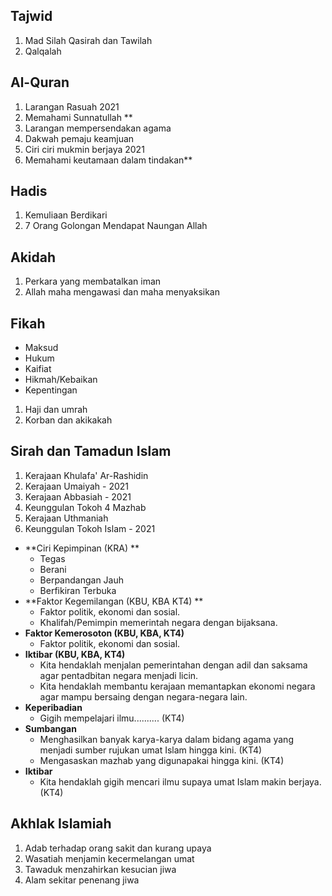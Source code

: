 ## Tajwid
1. Mad Silah Qasirah dan Tawilah
2. Qalqalah

## Al-Quran
1. Larangan Rasuah 2021
2. Memahami Sunnatullah **
3. Larangan mempersendakan agama
4. Dakwah pemaju keamjuan
5. Ciri ciri mukmin berjaya 2021
6. Memahami keutamaan dalam tindakan**

## Hadis
1. Kemuliaan Berdikari
2. 7 Orang Golongan Mendapat Naungan Allah

## Akidah
1. Perkara yang membatalkan iman
2. Allah maha mengawasi dan maha menyaksikan

## Fikah
- Maksud
- Hukum
- Kaifiat
- Hikmah/Kebaikan
- Kepentingan
1. Haji dan umrah
2. Korban dan akikakah

## Sirah dan Tamadun Islam
1. Kerajaan Khulafa' Ar-Rashidin
2. Kerajaan Umaiyah - 2021
3. Kerajaan Abbasiah - 2021
4. Keunggulan Tokoh 4 Mazhab
5. Kerajaan Uthmaniah
6. Keunggulan Tokoh Islam - 2021

- **Ciri Kepimpinan (KRA) **
	- Tegas
	- Berani
	- Berpandangan Jauh
	- Berfikiran Terbuka
- **Faktor Kegemilangan (KBU, KBA KT4) **
	- Faktor politik, ekonomi dan sosial.
	- Khalifah/Pemimpin memerintah negara dengan bijaksana.
- **Faktor Kemerosoton (KBU, KBA, KT4)**
	- Faktor politik, ekonomi dan sosial.
- **Iktibar (KBU, KBA, KT4)**
	- Kita hendaklah menjalan pemerintahan dengan adil dan saksama agar pentadbitan negara menjadi licin.
	- Kita hendaklah membantu kerajaan memantapkan ekonomi negara agar mampu bersaing dengan negara-negara lain.
- **Keperibadian**
	- Gigih mempelajari ilmu.......... (KT4)
- **Sumbangan**
	- Menghasilkan banyak karya-karya dalam bidang agama yang menjadi sumber rujukan umat Islam hingga kini. (KT4)
	- Mengasaskan mazhab yang digunapakai hingga kini. (KT4)
- **Iktibar**
	- Kita hendaklah gigih mencari ilmu supaya umat Islam makin berjaya. (KT4)

## Akhlak Islamiah
1. Adab terhadap orang sakit dan kurang upaya
2. Wasatiah menjamin kecermelangan umat
3. Tawaduk menzahirkan kesucian jiwa
4. Alam sekitar penenang jiwa